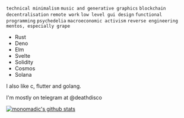 `technical minimalism` `music and generative graphics` `blockchain` `decentralisation` `remote work` `low level gui design` `functional programming` `psychedelia` `macroeconomic activism` `reverse engineering` `mentos, especially grape`

- Rust
- Deno
- Elm
- Svelte
- Solidity
- Cosmos
- Solana

I also like c, flutter and golang.

I'm mostly on telegram at @deathdisco

[![monomadic's github stats](https://github-readme-stats.vercel.app/api?username=monomadic&theme=graywhite)](https://github.com/anuraghazra/github-readme-stats)

